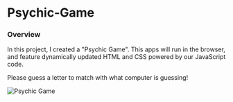 # Psychic-Game

### Overview
In this project, I created a "Psychic Game". This apps will run in the browser, and feature dynamically updated HTML and CSS powered by our JavaScript code.

Please guess a letter to match with what computer is guessing!

![Psychic Game](https://zcdev.github.io/img/p4.png)